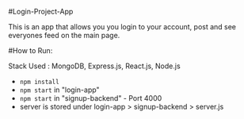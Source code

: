 #Login-Project-App

This is an app that allows you you login to your account, post and see everyones feed on the main page.

#How to Run:

Stack Used : MongoDB, Express.js, React.js, Node.js

- `npm install`
- `npm start` in "login-app"
- `npm start` in "signup-backend" - Port 4000
- server is stored under login-app > signup-backend > server.js
